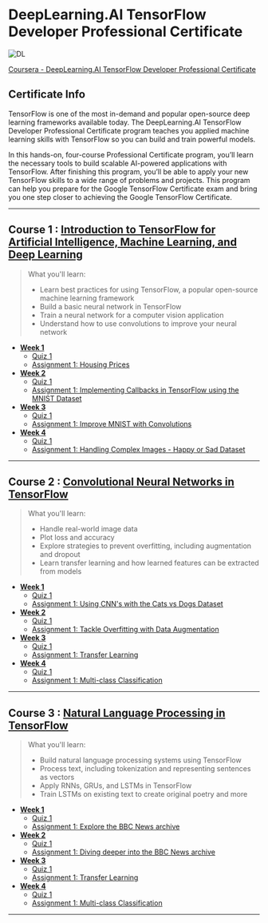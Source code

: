 # DeepLearning.AI TensorFlow Developer Professional Certificate
![DL](https://github.com/narima18/DeepLearning.AI-TensorFlow-Developer-Professional-Certificate/assets/74022076/0b180dc5-8273-45b9-bf28-f7bd2f0cee31)

[Coursera - DeepLearning.AI TensorFlow Developer Professional Certificate](https://www.coursera.org/professional-certificates/tensorflow-in-practice)


## Certificate Info
TensorFlow is one of the most in-demand and popular open-source deep learning frameworks available today. The DeepLearning.AI TensorFlow Developer Professional Certificate program teaches you applied machine learning skills with TensorFlow so you can build and train powerful models.  

In this hands-on, four-course Professional Certificate program, you’ll learn the necessary tools to build scalable AI-powered applications with TensorFlow. After finishing this program, you’ll be able to apply your new TensorFlow skills to a wide range of problems and projects. This program can help you prepare for the 
Google TensorFlow Certificate exam and bring you one step closer to achieving the Google TensorFlow Certificate.
<hr/>

## Course 1 : [Introduction to TensorFlow for Artificial Intelligence, Machine Learning, and Deep Learning](https://github.com/narima18/DeepLearning.AI-TensorFlow-Developer-Professional-Certificate/tree/4fde1d7879d5c691d0d26de9640f02723015b4cf/Introduction%20to%20TensorFlow%20for%20Artificial%20Intelligence%2C%20Machine%20Learning%2C%20and%20Deep%20Learning)
> What you'll learn:    
> - Learn best practices for using TensorFlow, a popular open-source machine learning framework  
> - Build a basic neural network in TensorFlow  
> - Train a neural network for a computer vision application  
> - Understand how to use convolutions to improve your neural network  

- [<b> Week 1 </b> ](https://github.com/narima18/DeepLearning.AI-TensorFlow-Developer-Professional-Certificate/tree/4fde1d7879d5c691d0d26de9640f02723015b4cf/Introduction%20to%20TensorFlow%20for%20Artificial%20Intelligence%2C%20Machine%20Learning%2C%20and%20Deep%20Learning/Week%201)
  - [Quiz 1](https://github.com/narima18/DeepLearning.AI-TensorFlow-Developer-Professional-Certificate/tree/4fde1d7879d5c691d0d26de9640f02723015b4cf/Introduction%20to%20TensorFlow%20for%20Artificial%20Intelligence%2C%20Machine%20Learning%2C%20and%20Deep%20Learning/Week%201/Quiz%201)
  - [Assignment 1: Housing Prices](https://github.com/narima18/DeepLearning.AI-TensorFlow-Developer-Professional-Certificate/blob/bb9a1072826dbe737517eaf4ee8a95c278a0cda7/Introduction%20to%20TensorFlow%20for%20Artificial%20Intelligence%2C%20Machine%20Learning%2C%20and%20Deep%20Learning/Week%201/C1W1_Assignment.ipynb)
- [<b> Week 2 </b> ](https://github.com/narima18/DeepLearning.AI-TensorFlow-Developer-Professional-Certificate/tree/bb9a1072826dbe737517eaf4ee8a95c278a0cda7/Introduction%20to%20TensorFlow%20for%20Artificial%20Intelligence%2C%20Machine%20Learning%2C%20and%20Deep%20Learning/Week%202)
  - [Quiz 1](https://github.com/narima18/DeepLearning.AI-TensorFlow-Developer-Professional-Certificate/tree/bb9a1072826dbe737517eaf4ee8a95c278a0cda7/Introduction%20to%20TensorFlow%20for%20Artificial%20Intelligence%2C%20Machine%20Learning%2C%20and%20Deep%20Learning/Week%202/Quiz%201)
  - [Assignment 1: Implementing Callbacks in TensorFlow using the MNIST Dataset](https://github.com/narima18/DeepLearning.AI-TensorFlow-Developer-Professional-Certificate/tree/bb9a1072826dbe737517eaf4ee8a95c278a0cda7/Introduction%20to%20TensorFlow%20for%20Artificial%20Intelligence%2C%20Machine%20Learning%2C%20and%20Deep%20Learning/Week%202/C1W2_Assignment)
- [<b> Week 3 </b> ](https://github.com/narima18/DeepLearning.AI-TensorFlow-Developer-Professional-Certificate/tree/bb9a1072826dbe737517eaf4ee8a95c278a0cda7/Introduction%20to%20TensorFlow%20for%20Artificial%20Intelligence%2C%20Machine%20Learning%2C%20and%20Deep%20Learning/Week%203)
  - [Quiz 1](https://github.com/narima18/DeepLearning.AI-TensorFlow-Developer-Professional-Certificate/tree/bb9a1072826dbe737517eaf4ee8a95c278a0cda7/Introduction%20to%20TensorFlow%20for%20Artificial%20Intelligence%2C%20Machine%20Learning%2C%20and%20Deep%20Learning/Week%203/Quiz%201)
  - [Assignment 1: Improve MNIST with Convolutions](https://github.com/narima18/DeepLearning.AI-TensorFlow-Developer-Professional-Certificate/tree/bb9a1072826dbe737517eaf4ee8a95c278a0cda7/Introduction%20to%20TensorFlow%20for%20Artificial%20Intelligence%2C%20Machine%20Learning%2C%20and%20Deep%20Learning/Week%203/C1W3_Assignment)    
- [<b> Week 4 </b> ](https://github.com/narima18/DeepLearning.AI-TensorFlow-Developer-Professional-Certificate/tree/4d017950837d3e5cad9b81b56b22900fb868320d/Introduction%20to%20TensorFlow%20for%20Artificial%20Intelligence%2C%20Machine%20Learning%2C%20and%20Deep%20Learning/Week%204)
  - [Quiz 1](https://github.com/narima18/DeepLearning.AI-TensorFlow-Developer-Professional-Certificate/tree/4d017950837d3e5cad9b81b56b22900fb868320d/Introduction%20to%20TensorFlow%20for%20Artificial%20Intelligence%2C%20Machine%20Learning%2C%20and%20Deep%20Learning/Week%204/Quiz%201)
  - [Assignment 1: Handling Complex Images - Happy or Sad Dataset](https://github.com/narima18/DeepLearning.AI-TensorFlow-Developer-Professional-Certificate/tree/4d017950837d3e5cad9b81b56b22900fb868320d/Introduction%20to%20TensorFlow%20for%20Artificial%20Intelligence%2C%20Machine%20Learning%2C%20and%20Deep%20Learning/Week%204/C1W4_Assignment)
<hr/>

## Course 2 : [Convolutional Neural Networks in TensorFlow](https://github.com/narima18/DeepLearning.AI-TensorFlow-Developer-Professional-Certificate/tree/ac5c3666b3e07ca9e627b12210ee7c8ddc7f06d8/Convolutional%20Neural%20Networks%20in%20TensorFlow)
> What you'll learn:    
> - Handle real-world image data  
> - Plot loss and accuracy  
> - Explore strategies to prevent overfitting, including augmentation and dropout  
> - Learn transfer learning and how learned features can be extracted from models

- [<b> Week 1 </b> ](https://github.com/narima18/DeepLearning.AI-TensorFlow-Developer-Professional-Certificate/tree/ac5c3666b3e07ca9e627b12210ee7c8ddc7f06d8/Convolutional%20Neural%20Networks%20in%20TensorFlow/Week%201)
  - [Quiz 1](https://github.com/narima18/DeepLearning.AI-TensorFlow-Developer-Professional-Certificate/tree/ac5c3666b3e07ca9e627b12210ee7c8ddc7f06d8/Convolutional%20Neural%20Networks%20in%20TensorFlow/Week%201/Quiz%201)
  - [Assignment 1: Using CNN's with the Cats vs Dogs Dataset](https://github.com/narima18/DeepLearning.AI-TensorFlow-Developer-Professional-Certificate/tree/ac5c3666b3e07ca9e627b12210ee7c8ddc7f06d8/Convolutional%20Neural%20Networks%20in%20TensorFlow/Week%201/C2W1_Assignment)
- [<b> Week 2 </b> ](https://github.com/narima18/DeepLearning.AI-TensorFlow-Developer-Professional-Certificate/tree/ac5c3666b3e07ca9e627b12210ee7c8ddc7f06d8/Convolutional%20Neural%20Networks%20in%20TensorFlow/Week%202)
  - [Quiz 1](https://github.com/narima18/DeepLearning.AI-TensorFlow-Developer-Professional-Certificate/tree/59e50e083a7a6c6599876314dcf7fe0765306264/Convolutional%20Neural%20Networks%20in%20TensorFlow/Week%202/Quiz%201)
  - [Assignment 1: Tackle Overfitting with Data Augmentation](https://github.com/narima18/DeepLearning.AI-TensorFlow-Developer-Professional-Certificate/tree/59e50e083a7a6c6599876314dcf7fe0765306264/Convolutional%20Neural%20Networks%20in%20TensorFlow/Week%202/C2W2_Assignment)
- [<b> Week 3 </b> ](https://github.com/narima18/DeepLearning.AI-TensorFlow-Developer-Professional-Certificate/tree/ef1267865e247062947b7c92fb1f3f1a62fdd570/Convolutional%20Neural%20Networks%20in%20TensorFlow/Week%203)
  - [Quiz 1](https://github.com/narima18/DeepLearning.AI-TensorFlow-Developer-Professional-Certificate/tree/ef1267865e247062947b7c92fb1f3f1a62fdd570/Convolutional%20Neural%20Networks%20in%20TensorFlow/Week%203/Quiz%201)
  - [Assignment 1: Transfer Learning](https://github.com/narima18/DeepLearning.AI-TensorFlow-Developer-Professional-Certificate/blob/ef1267865e247062947b7c92fb1f3f1a62fdd570/Convolutional%20Neural%20Networks%20in%20TensorFlow/Week%203/C2W3_Assignment.ipynb)    
- [<b> Week 4 </b> ](https://github.com/narima18/DeepLearning.AI-TensorFlow-Developer-Professional-Certificate/tree/ef1267865e247062947b7c92fb1f3f1a62fdd570/Convolutional%20Neural%20Networks%20in%20TensorFlow/Week%204)
  - [Quiz 1](https://github.com/narima18/DeepLearning.AI-TensorFlow-Developer-Professional-Certificate/tree/ef1267865e247062947b7c92fb1f3f1a62fdd570/Convolutional%20Neural%20Networks%20in%20TensorFlow/Week%204/Quiz%201)
  - [Assignment 1: Multi-class Classification](https://github.com/narima18/DeepLearning.AI-TensorFlow-Developer-Professional-Certificate/blob/ef1267865e247062947b7c92fb1f3f1a62fdd570/Convolutional%20Neural%20Networks%20in%20TensorFlow/Week%204/C2W4_Assignment.ipynb)
<hr/>

## Course 3 : [Natural Language Processing in TensorFlow](https://github.com/narima18/DeepLearning.AI-TensorFlow-Developer-Professional-Certificate/tree/1a8f4cf8061bfa988b43fed0952ee3e35625a3ae/Natural%20Language%20Processing%20in%20TensorFlow)
> What you'll learn:    
> - Build natural language processing systems using TensorFlow  
> - Process text, including tokenization and representing sentences as vectors  
> - Apply RNNs, GRUs, and LSTMs in TensorFlow  
> - Train LSTMs on existing text to create original poetry and more

- [<b> Week 1 </b> ](https://github.com/narima18/DeepLearning.AI-TensorFlow-Developer-Professional-Certificate/tree/1a8f4cf8061bfa988b43fed0952ee3e35625a3ae/Natural%20Language%20Processing%20in%20TensorFlow/Week%201)
  - [Quiz 1](https://github.com/narima18/DeepLearning.AI-TensorFlow-Developer-Professional-Certificate/tree/1a8f4cf8061bfa988b43fed0952ee3e35625a3ae/Natural%20Language%20Processing%20in%20TensorFlow/Week%201/Quiz%201)
  - [Assignment 1: Explore the BBC News archive](https://github.com/narima18/DeepLearning.AI-TensorFlow-Developer-Professional-Certificate/tree/1a8f4cf8061bfa988b43fed0952ee3e35625a3ae/Natural%20Language%20Processing%20in%20TensorFlow/Week%201/C3W1_Assignment)
- [<b> Week 2 </b> ](https://github.com/narima18/DeepLearning.AI-TensorFlow-Developer-Professional-Certificate/tree/1a8f4cf8061bfa988b43fed0952ee3e35625a3ae/Natural%20Language%20Processing%20in%20TensorFlow/Week%202)
  - [Quiz 1](https://github.com/narima18/DeepLearning.AI-TensorFlow-Developer-Professional-Certificate/tree/1a8f4cf8061bfa988b43fed0952ee3e35625a3ae/Natural%20Language%20Processing%20in%20TensorFlow/Week%202/Quiz%201)
  - [Assignment 1: Diving deeper into the BBC News archive](https://github.com/narima18/DeepLearning.AI-TensorFlow-Developer-Professional-Certificate/tree/1a8f4cf8061bfa988b43fed0952ee3e35625a3ae/Natural%20Language%20Processing%20in%20TensorFlow/Week%202/C3W2_Assignment)
- [<b> Week 3 </b> ](https://github.com/narima18/DeepLearning.AI-TensorFlow-Developer-Professional-Certificate/tree/ef1267865e247062947b7c92fb1f3f1a62fdd570/Convolutional%20Neural%20Networks%20in%20TensorFlow/Week%203)
  - [Quiz 1](https://github.com/narima18/DeepLearning.AI-TensorFlow-Developer-Professional-Certificate/tree/ef1267865e247062947b7c92fb1f3f1a62fdd570/Convolutional%20Neural%20Networks%20in%20TensorFlow/Week%203/Quiz%201)
  - [Assignment 1: Transfer Learning](https://github.com/narima18/DeepLearning.AI-TensorFlow-Developer-Professional-Certificate/blob/ef1267865e247062947b7c92fb1f3f1a62fdd570/Convolutional%20Neural%20Networks%20in%20TensorFlow/Week%203/C2W3_Assignment.ipynb)    
- [<b> Week 4 </b> ](https://github.com/narima18/DeepLearning.AI-TensorFlow-Developer-Professional-Certificate/tree/ef1267865e247062947b7c92fb1f3f1a62fdd570/Convolutional%20Neural%20Networks%20in%20TensorFlow/Week%204)
  - [Quiz 1](https://github.com/narima18/DeepLearning.AI-TensorFlow-Developer-Professional-Certificate/tree/ef1267865e247062947b7c92fb1f3f1a62fdd570/Convolutional%20Neural%20Networks%20in%20TensorFlow/Week%204/Quiz%201)
  - [Assignment 1: Multi-class Classification](https://github.com/narima18/DeepLearning.AI-TensorFlow-Developer-Professional-Certificate/blob/ef1267865e247062947b7c92fb1f3f1a62fdd570/Convolutional%20Neural%20Networks%20in%20TensorFlow/Week%204/C2W4_Assignment.ipynb)
<hr/>
